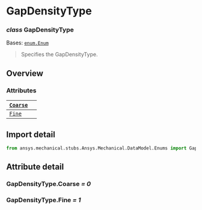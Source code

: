 <a id="gapdensitytype"></a>

# GapDensityType

<a id="GapDensityType"></a>

### *class* GapDensityType

Bases: [`enum.Enum`](https://docs.python.org/3/library/enum.html#enum.Enum)

> Specifies the GapDensityType.

> <!-- !! processed by numpydoc !! -->

<a id="overview"></a>

## Overview

### Attributes

| [`Coarse`](#GapDensityType.Coarse)   |    |
|--------------------------------------|----|
| [`Fine`](#GapDensityType.Fine)       |    |

<a id="import-detail"></a>

## Import detail

```python
from ansys.mechanical.stubs.Ansys.Mechanical.DataModel.Enums import GapDensityType
```

<a id="attribute-detail"></a>

## Attribute detail

<a id="GapDensityType.Coarse"></a>

### GapDensityType.Coarse *= 0*

<a id="GapDensityType.Fine"></a>

### GapDensityType.Fine *= 1*
